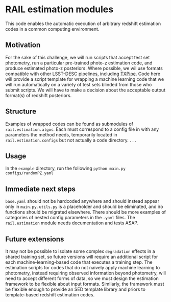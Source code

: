 # RAIL estimation modules

This code enables the automatic execution of arbitrary redshift estimation codes in a common computing environment.

## Motivation

For the sake of this challenge, we will run scripts that accept test set photometry, run a particular pre-trained photo-z estimation code, and produce estimated photo-z posteriors.
Where possible, we wil use formats compatible with other LSST-DESC pipelines, including [TXPipe](https://github.com/LSSTDESC/TXPipe/).
Code here will provide a script template for wrapping a machine learning code that we will run automatically on a variety of test sets blinded from those who submit scripts.
We will have to make a decision about the acceptable output format(s) of redshift posteriors.

## Structure

Examples of wrapped codes can be found as submodules of `rail.estimation.algos`.
Each must correspond to a config file in with any parameters the method needs, temporarily located in `rail.estimation.configs` but not actually a code directory.
. . .

## Usage
In the `example` directory, run the following
`python main.py configs/randomPZ.yaml`

## Immediate next steps

`base.yaml` should not be hardcoded anywhere and should instead appear only in `main.py`.
`utils.py` is a placeholder and should be eliminated, and i/o functions should be migrated elsewhere.
There should be more examples of categories of nested config parameters in the `.yaml` files.
The `rail.estimation` module needs documentation and tests ASAP.

## Future extensions

It may not be possible to isolate some complex `degradation` effects in a shared training set, so future versions will require an additional script for each machine-learning-based code that executes a training step.
The estimation scripts for codes that do not naively apply machine learning to photometry, instead requiring observed information beyond photometry, will need to accept different forms of data, so we must design the estimation framework to be flexible about input formats.
Similarly, the framework must be flexible enough to provide an SED template library and priors to template-based redshift estimation codes.
